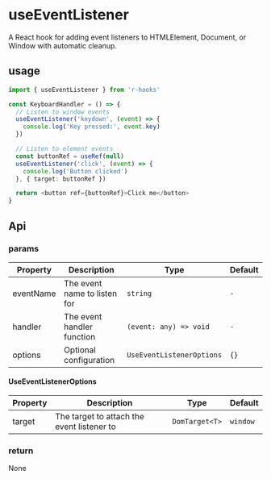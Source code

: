 # useEventListener

A React hook for adding event listeners to HTMLElement, Document, or Window with automatic cleanup.

## usage

```typescript
import { useEventListener } from 'r-hooks'

const KeyboardHandler = () => {
  // Listen to window events
  useEventListener('keydown', (event) => {
    console.log('Key pressed:', event.key)
  })

  // Listen to element events
  const buttonRef = useRef(null)
  useEventListener('click', (event) => {
    console.log('Button clicked')
  }, { target: buttonRef })

  return <button ref={buttonRef}>Click me</button>
}
```

## Api

### params

|Property|Description|Type|Default|
|---|---|---|---|
|eventName|The event name to listen for|`string`|`-`|
|handler|The event handler function|`(event: any) => void`|`-`|
|options|Optional configuration|`UseEventListenerOptions`|`{}`|

#### UseEventListenerOptions

|Property|Description|Type|Default|
|---|---|---|---|
|target|The target to attach the event listener to|`DomTarget<T>`|`window`|

### return

None
